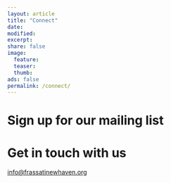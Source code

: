 ```yaml
---
layout: article
title: "Connect"
date: 
modified:
excerpt:
share: false
image:
  feature:
  teaser:
  thumb:
ads: false
permalink: /connect/
---
```


# Sign up for our mailing list

# Get in touch with us

[info@frassatinewhaven.org](mailto:info@frassatinewhaven.org)



